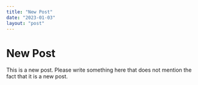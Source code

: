 ```yaml
---
title: "New Post"
date: "2023-01-03"
layout: "post"
---
```

# New Post

This is a new post. Please write something here that does not mention the fact that it is a new post.